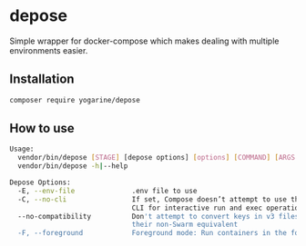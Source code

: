 # depose
Simple wrapper for docker-compose which makes dealing with multiple environments easier.

## Installation

```bash
composer require yogarine/depose
```


## How to use

```bash
Usage:
  vendor/bin/depose [STAGE] [depose options] [options] [COMMAND] [ARGS...]
  vendor/bin/depose -h|--help

Depose Options:
  -E, --env-file              .env file to use
  -C, --no-cli                If set, Compose doesn’t attempt to use the Docker
                              CLI for interactive run and exec operations
  --no-compatibility          Don't attempt to convert keys in v3 files to
                              their non-Swarm equivalent
  -F, --foreground            Foreground mode: Run containers in the foreground
```